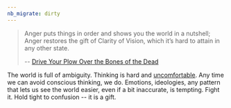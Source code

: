 ```yaml
---
nb_migrate: dirty
---
```


> Anger puts things in order and shows you the world in a nutshell; Anger restores the gift of Clarity of Vision, which it’s hard to attain in any other state.
> 
> -- [Drive Your Plow Over the Bones of the Dead](https://amzn.to/37G6aQt)

The world is full of ambiguity. Thinking is hard and [uncomfortable](https://twitter.com/louispotok/status/1066185293592616960). Any time we can avoid conscious thinking, we do. Emotions, ideologies, any pattern that lets us see the world easier, even if a bit inaccurate, is tempting. Fight it. Hold tight to confusion -- it is a gift.
